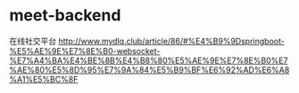 # meet-backend
在线社交平台
http://www.mydlq.club/article/86/#%E4%B9%9Dspringboot-%E5%AE%9E%E7%8E%B0-websocket-%E7%A4%BA%E4%BE%8B%E4%B8%80%E5%AE%9E%E7%8E%B0%E7%AE%80%E5%8D%95%E7%9A%84%E5%B9%BF%E6%92%AD%E6%A8%A1%E5%BC%8F